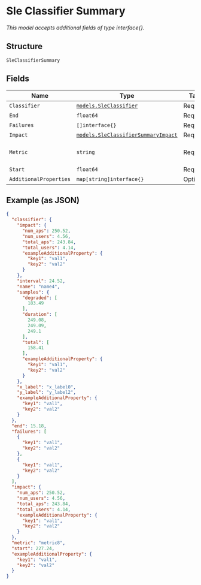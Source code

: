 
# Sle Classifier Summary

*This model accepts additional fields of type interface{}.*

## Structure

`SleClassifierSummary`

## Fields

| Name | Type | Tags | Description |
|  --- | --- | --- | --- |
| `Classifier` | [`models.SleClassifier`](../../doc/models/sle-classifier.md) | Required | - |
| `End` | `float64` | Required | - |
| `Failures` | `[]interface{}` | Required | - |
| `Impact` | [`models.SleClassifierSummaryImpact`](../../doc/models/sle-classifier-summary-impact.md) | Required | - |
| `Metric` | `string` | Required | **Constraints**: *Minimum Length*: `1` |
| `Start` | `float64` | Required | - |
| `AdditionalProperties` | `map[string]interface{}` | Optional | - |

## Example (as JSON)

```json
{
  "classifier": {
    "impact": {
      "num_aps": 250.52,
      "num_users": 4.56,
      "total_aps": 243.84,
      "total_users": 4.14,
      "exampleAdditionalProperty": {
        "key1": "val1",
        "key2": "val2"
      }
    },
    "interval": 24.52,
    "name": "name4",
    "samples": {
      "degraded": [
        183.49
      ],
      "duration": [
        249.08,
        249.09,
        249.1
      ],
      "total": [
        158.41
      ],
      "exampleAdditionalProperty": {
        "key1": "val1",
        "key2": "val2"
      }
    },
    "x_label": "x_label0",
    "y_label": "y_label2",
    "exampleAdditionalProperty": {
      "key1": "val1",
      "key2": "val2"
    }
  },
  "end": 15.18,
  "failures": [
    {
      "key1": "val1",
      "key2": "val2"
    },
    {
      "key1": "val1",
      "key2": "val2"
    }
  ],
  "impact": {
    "num_aps": 250.52,
    "num_users": 4.56,
    "total_aps": 243.84,
    "total_users": 4.14,
    "exampleAdditionalProperty": {
      "key1": "val1",
      "key2": "val2"
    }
  },
  "metric": "metric8",
  "start": 227.24,
  "exampleAdditionalProperty": {
    "key1": "val1",
    "key2": "val2"
  }
}
```

